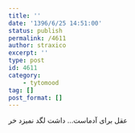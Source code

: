 ```yaml
---
title: ''
date: '1396/6/25 14:51:00'
status: publish
permalink: /4611
author: straxico
excerpt: ''
type: post
id: 4611
category:
    - tytomood
tag: []
post_format: []
---
```

عقل برای آدماست… داشت لگد نمیزد خر